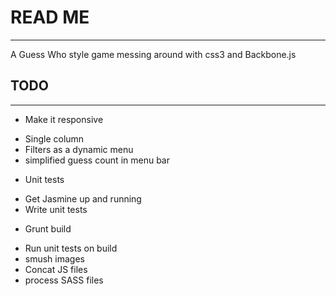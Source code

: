 # READ ME
--------------

A Guess Who style game messing around with css3 and Backbone.js

## TODO
--------------

* Make it responsive
 - Single column
 - Filters as a dynamic menu
 - simplified guess count in menu bar
 
 * Unit tests
  - Get Jasmine up and running
  - Write unit tests
  
 * Grunt build
  - Run unit tests on build
  - smush images
  - Concat JS files
  - process SASS files